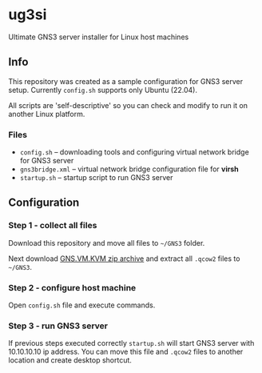 # ug3si
Ultimate GNS3 server installer for Linux host machines

## Info
This repository was created as a sample configuration for GNS3 server setup.
Currently `config.sh` supports only Ubuntu (22.04).

All scripts are 'self-descriptive' so you can check and modify to run it on another Linux platform.

### Files
* `config.sh` – downloading tools and configuring virtual network bridge for GNS3 server
* `gns3bridge.xml` – virtual network bridge configuration file for **virsh** 
* `startup.sh` – startup script to run GNS3 server

## Configuration
### Step 1 - collect all files
Download this repository and move all files to `~/GNS3` folder.

Next download [GNS.VM.KVM zip archive](https://github.com/GNS3/gns3-gui/releases) and extract all `.qcow2` files to `~/GNS3`.

### Step 2 - configure host machine
Open `config.sh` file and execute commands.

### Step 3 - run GNS3 server
If previous steps executed correctly `startup.sh` will start GNS3 server with 10.10.10.10 ip address. You can move this file and `.qcow2` files to another location and create desktop shortcut.